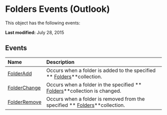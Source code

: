 
# Folders Events (Outlook)
This object has the following events:

 **Last modified:** July 28, 2015


## Events



|**Name**|**Description**|
|:-----|:-----|
| [FolderAdd](d72beffe-5a6b-41f1-0a0e-2f8548cbdc84.md)|Occurs when a folder is added to the specified  ** [Folders](0c814c3c-74fc-414c-982d-a0097fcb35c2.md)**collection.|
| [FolderChange](cd379b87-6fb7-bfa4-544a-0c406a170832.md)|Occurs when a folder in the specified  ** [Folders](0c814c3c-74fc-414c-982d-a0097fcb35c2.md)**collection is changed. |
| [FolderRemove](9113c4b9-9a18-76a8-3726-7b55fa6e6365.md)|Occurs when a folder is removed from the specified  ** [Folders](0c814c3c-74fc-414c-982d-a0097fcb35c2.md)**collection. |

